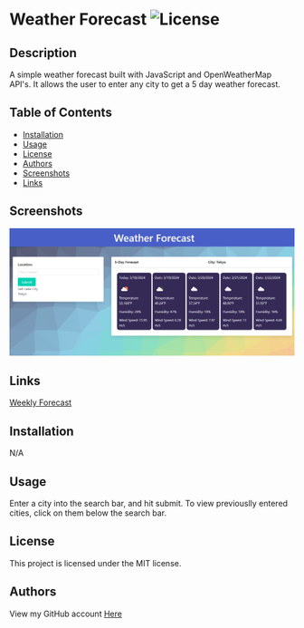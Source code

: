 
# Weather Forecast ![License](https://img.shields.io/badge/license-MIT-yellow.svg)
  
## Description
A simple weather forecast built with JavaScript and OpenWeatherMap API's. It allows the user to enter any city to get a 5 day weather forecast.
  
## Table of Contents
- [Installation](#installation)
- [Usage](#usage)
- [License](#license)
- [Authors](#authors)
- [Screenshots](#screenshots)
- [Links](#links)
  
## Screenshots
![](./assets/images/Screenshot.png)

## Links
[Weekly Forecast](https://connorspendlove.github.io/Weekly-Forecast/)

## Installation
N/A
  
## Usage
Enter a city into the search bar, and hit submit. To view previouslly entered cities, click on them below the search bar.
  
## License
This project is licensed under the MIT license.
  
## Authors
View my GitHub account [Here](https://www.github.com/ConnorSpendlove)

